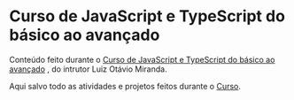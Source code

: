 # Curso de JavaScript e TypeScript do básico ao avançado

Conteúdo feito durante o [Curso de JavaScript e TypeScript do básico ao avançado](https://www.udemy.com/course/curso-de-javascript-moderno-do-basico-ao-avancado/
) , do intrutor Luiz Otávio Miranda.

Aqui salvo todo as atividades e projetos feitos durante o [Curso](https://www.udemy.com/course/curso-de-javascript-moderno-do-basico-ao-avancado/
).